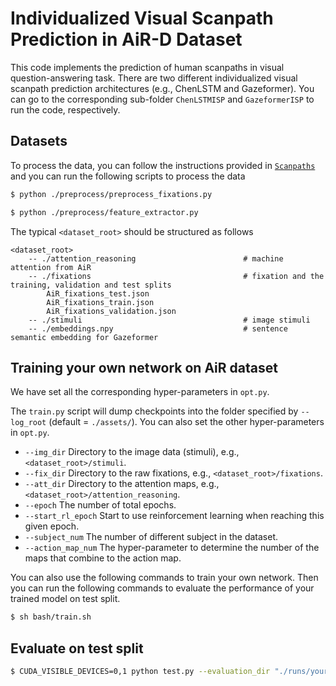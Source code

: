 # Individualized Visual Scanpath Prediction in AiR-D Dataset

This code implements the prediction of human scanpaths in visual question-answering task.  There are two different individualized visual scanpath prediction architectures (e.g., ChenLSTM and Gazeformer).
You can go to the corresponding sub-folder `ChenLSTMISP` and `GazeformerISP` to run the code, respectively.

Datasets
------------------

To process the data, you can follow the instructions provided in [`Scanpaths`](https://github.com/chenxy99/Scanpaths/tree/main/AiR) and you can run the following scripts to process the data

```bash
$ python ./preprocess/preprocess_fixations.py
```

```bash
$ python ./preprocess/feature_extractor.py
```

The typical `<dataset_root>` should be structured as follows

```
<dataset_root>
    -- ./attention_reasoning                        # machine attention from AiR
    -- ./fixations                                  # fixation and the training, validation and test splits
        AiR_fixations_test.json
        AiR_fixations_train.json
        AiR_fixations_validation.json
    -- ./stimuli                                    # image stimuli
    -- ./embeddings.npy                             # sentence semantic embedding for Gazeformer
```

Training your own network on AiR dataset
------------------

We have set all the corresponding hyper-parameters in ``opt.py``. 

The `train.py` script will dump checkpoints into the folder specified by `--log_root` (default = `./assets/`). You can also set the other hyper-parameters in `opt.py`.

- `--img_dir` Directory to the image data (stimuli), e.g., `<dataset_root>/stimuli`.
- `--fix_dir` Directory to the raw fixations, e.g., `<dataset_root>/fixations`.
- `--att_dir` Directory to the attention maps, e.g., `<dataset_root>/attention_reasoning`.
- `--epoch` The number of total epochs.
- `--start_rl_epoch` Start to use reinforcement learning when reaching this given epoch.
- `--subject_num` The number of different subject in the dataset.
- `--action_map_num` The hyper-parameter to determine the number of the maps that combine to the action map.

You can also use the following commands to train your own network. Then you can run the following commands to evaluate the performance of your trained model on test split.
```bash
$ sh bash/train.sh
```

Evaluate on test split
------------------
```bash
$ CUDA_VISIBLE_DEVICES=0,1 python test.py --evaluation_dir "./runs/your_model"
```
